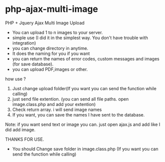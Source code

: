 # php-ajax-multi-image
PHP + Jquery Ajax Multi Image Upload

+ You can upload 1 to n images to your server.
+ simple use (I did it in the simplest way. You don't have trouble with integration)
+ you can change directory in anytime.
+ It does the naming for you if you want
+ you can return the names of error codes, custom messages and images (for save database).
+ you can upload PDF,images or other.


how use ? 

1) Just change upload folder(If you want you can send the function while calling)
2) just send file extention. (you can send all file paths. open image.class.php and add your extention)
3) Check return array. i will send image names
4) If you want, you can save the names I have sent to the database.


Note: if you want send text or image  you can. just open ajax.js and add like I did add image. 

THANKS FOR USE.


* You should Change save folder in image.class.php (If you want you can send the function while calling)
